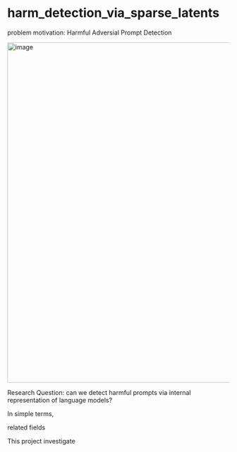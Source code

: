 # harm_detection_via_sparse_latents

problem motivation: Harmful Adversial Prompt Detection

<img width="772" alt="image" src="https://github.com/user-attachments/assets/460b382c-dcd9-4a1c-afde-a49a8b524b81" />


Research Question: can we detect harmful prompts via internal representation of language models?

In simple terms, 

related fields

This project investigate

